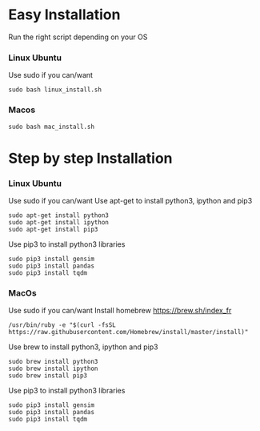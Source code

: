 # Easy Installation
Run the right script depending on your OS
### Linux Ubuntu
Use sudo if you can/want
```
sudo bash linux_install.sh
```

### Macos
```
sudo bash mac_install.sh
```

# Step by step Installation

### Linux Ubuntu
Use sudo if you can/want
Use apt-get to install python3, ipython and pip3
```
sudo apt-get install python3
sudo apt-get install ipython
sudo apt-get install pip3
```
Use pip3 to install python3 libraries
```
sudo pip3 install gensim
sudo pip3 install pandas
sudo pip3 install tqdm
```

### MacOs
Use sudo if you can/want
Install homebrew https://brew.sh/index_fr
```
/usr/bin/ruby -e "$(curl -fsSL https://raw.githubusercontent.com/Homebrew/install/master/install)"
```
Use brew to install python3, ipython and pip3
```
sudo brew install python3
sudo brew install ipython
sudo brew install pip3
```
Use pip3 to install python3 libraries
```
sudo pip3 install gensim
sudo pip3 install pandas
sudo pip3 install tqdm
```
